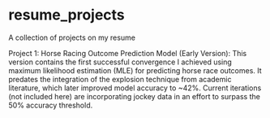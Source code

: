 # resume_projects
A collection of projects on my resume

Project 1: Horse Racing Outcome Prediction Model (Early Version):
This version contains the first successful convergence I achieved using maximum likelihood estimation (MLE) for predicting horse race outcomes. It predates the integration of the explosion technique from academic literature, which later improved model accuracy to ~42%. Current iterations (not included here) are incorporating jockey data in an effort to surpass the 50% accuracy threshold.

